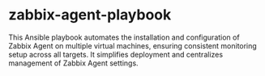 # zabbix-agent-playbook
This Ansible playbook automates the installation and configuration of Zabbix Agent on multiple virtual machines, ensuring consistent monitoring setup across all targets. It simplifies deployment and centralizes management of Zabbix Agent settings.
